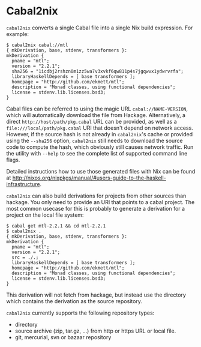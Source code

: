 Cabal2nix
=========

`cabal2nix` converts a single Cabal file into a single Nix build expression.
For example:

    $ cabal2nix cabal://mtl
    { mkDerivation, base, stdenv, transformers }:
    mkDerivation {
      pname = "mtl";
      version = "2.2.1";
      sha256 = "1icdbj2rshzn0m1zz5wa7v3xvkf6qw811p4s7jgqwvx1ydwrvrfa";
      libraryHaskellDepends = [ base transformers ];
      homepage = "http://github.com/ekmett/mtl";
      description = "Monad classes, using functional dependencies";
      license = stdenv.lib.licenses.bsd3;
    }

Cabal files can be referred to using the magic URL `cabal://NAME-VERSION`,
which will automatically download the file from Hackage. Alternatively, a
direct `http://host/path/pkg.cabal` URL can be provided, as well as a
`file:///local/path/pkg.cabal` URI that doesn't depend on network access.
However, if the source hash is not already in `cabal2nix`'s cache or provided
using the `--sha256` option, `cabal2nix` still needs to download the source
code to compute the hash, which obviously still causes network traffic. Run the
utility with `--help` to see the complete list of supported command line flags.

Detailed instructions how to use those generated files with Nix can be found at
http://nixos.org/nixpkgs/manual/#users-guide-to-the-haskell-infrastructure.

`cabal2nix` can also build derivations for projects from other sources than
hackage. You only need to provide an URI that points to a cabal project. The
most common usecase for this is probably to generate a derivation for a project
on the local file system:

    $ cabal get mtl-2.2.1 && cd mtl-2.2.1
    $ cabal2nix .
    { mkDerivation, base, stdenv, transformers }:
    mkDerivation {
      pname = "mtl";
      version = "2.2.1";
      src = ./.;
      libraryHaskellDepends = [ base transformers ];
      homepage = "http://github.com/ekmett/mtl";
      description = "Monad classes, using functional dependencies";
      license = stdenv.lib.licenses.bsd3;
    }

This derivation will not fetch from hackage, but instead use the directory which
contains the derivation as the source repository.

`cabal2nix` currently supports the following repository types:

* directory
* source archive (zip, tar.gz, ...) from http or https URL or local file.
* git, mercurial, svn or bazaar repository
